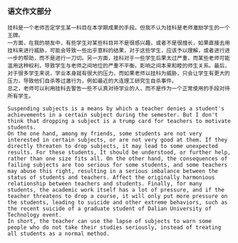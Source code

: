 ### 语文作文部分
    挂科是一个老师否定学生某一科目在本学期成果的手段。但我不认为挂科是老师激励学生的一个王牌。
    一方面，在我的朋友中，有些学生对某些科目并不是很感兴趣，或者不是很擅长，如果直接去用挂科来进行威胁，可能会导致一些出乎意料的结果，对于这些学生，应该予以理解，或者进行进一步的帮助，而不是进行一刀切。另一方面，挂科对于一些学生后果太过严重，而某些老师可能滥用这种权利，导致学生与老师之间地位的严重不平衡。影响之间本来和睦的师生关系。最后，对于很多学生来说，学业本身就有很大的压力，而如果老师以挂科为威胁，只会让学生有更大的压力，导致他们自杀等过激行为，例如最近的大连理工研究生自杀事件。
    总之，老师可以利用挂科去警告一些不认真对待学业的人，而不是作为一个正常使用的手段对待所有学生。

    Suspending subjects is a means by which a teacher denies a student's achievements in a certain subject during the semester. But I don't think that dropping a subject is a trump card for teachers to motivate students.
    On the one hand, among my friends, some students are not very interested in certain subjects, or are not very good at them. If they directly threaten to drop subjects, it may lead to some unexpected results. For these students, It should be understood, or further help, rather than one size fits all. On the other hand, the consequences of failing subjects are too serious for some students, and some teachers may abuse this right, resulting in a serious imbalance between the status of students and teachers. Affect the originally harmonious relationship between teachers and students. Finally, for many students, the academic work itself has a lot of pressure, and if the teacher threatens to drop a course, it will only put more pressure on the students, leading to suicide and other extreme behaviors, such as the recent suicide of a graduate student of Dalian University of Technology event.
    In short, the teacher can use the lapse of subjects to warn some people who do not take their studies seriously, instead of treating all students as a normal method.